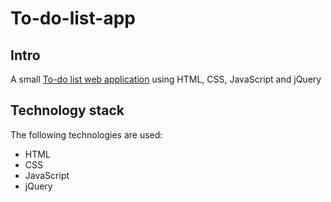 # To-do-list-app

## Intro
A small [To-do list web application](https://nejla-eh.github.io/To-do-list-app/) using HTML, CSS, JavaScript and jQuery

## Technology stack
The following technologies are used:
- HTML
- CSS
- JavaScript
- jQuery
